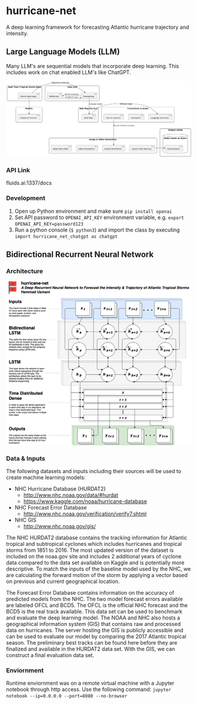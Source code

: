 # hurricane-net
A deep learning framework for forecasting Atlantic hurricane trajectory and intensity. 

## Large Language Models (LLM)
Many LLM's are sequential models that incorporate deep learning. This includes work on chat enabled LLM's like ChatGPT.

![hurricane-net LLM architecture](docs/chat-architecture.png)

### API Link

fluids.ai:1337/docs

### Development

1. Open up Python environment and make sure `pip install openai`
2. Set API password to `OPENAI_API_KEY` environment variable, e.g. `export OPENAI_API_KEY=password123`
3. Run a python console (`$ python3`) and import the class by executing `import hurricane_net_chatgpt as chatgpt`

## Bidirectional Recurrent Neural Network

### Architecture
![hurricane-net architecture](docs/hurricane-net-architecture.png)

### Data & Inputs

The following datasets and inputs including their sources will be used to create machine learning models:
- NHC Hurricane Database (HURDAT2)
    - http://www.nhc.noaa.gov/data/#hurdat
    - https://www.kaggle.com/noaa/hurricane-database
- NHC Forecast Error Database
    - http://www.nhc.noaa.gov/verification/verify7.shtml
- NHC GIS
    - http://www.nhc.noaa.gov/gis/
    
The NHC HURDAT2 database contains the tracking information for Atlantic tropical and subtropical cyclones which includes hurricanes and tropical storms from 1851 to 2016. The most updated version of the dataset is included on the noaa.gov site and includes 2 additional years of cyclone data compared to the data set available on Kaggle and is potentially more descriptive. To match the inputs of the baseline model used by the NHC, we are calculating the forward motion of the storm by applying a vector based on previous and current geographical location.

The Forecast Error Database contains information on the accuracy of predicted models from the NHC. The two model forecast errors available are labeled OFCL and BCD5. The OFCL is the official NHC forecast and the BCD5 is the real track available. This data set can be used to benchmark and evaluate the deep learning model. 
The NOAA and NHC also hosts a geographical information system (GIS) that contains raw and processed data on hurricanes. The server hosting the GIS is publicly accessible and can be used to evaluate our model by comparing the 2017 Atlantic tropical season. The preliminary best tracks can be found here before they are finalized and available in the HURDAT2 data set. With the GIS, we can construct a final evaluation data set. 

### Enviornment

Runtime enviornment was on a remote virtual machine with a Jupyter notebook through http access. Use the following command: `jupyter notebook --ip=0.0.0.0 --port=8080 --no-browser`
